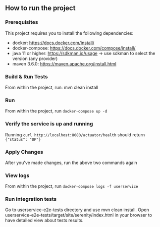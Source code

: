 ## How to run the project

### Prerequisites

This project requires you to install the following dependencies:

- docker: https://docs.docker.com/install/
- docker-compose: https://docs.docker.com/compose/install/
- java 11 or higher: https://sdkman.io/usage -> use sdkman to select the version (any provider)
- maven 3.6.0: https://maven.apache.org/install.html

### Build & Run Tests

From within the project, run: mvn clean install

### Run

From within the project, run `docker-compose up -d`

### Verify the service is up and running

Running `curl http://localhost:8080/actuator/health` should return `{"status": "UP"}`

### Apply Changes

After you've made changes, run the above two commands again

### View logs

From within the project, run `docker-compose logs -f userservice`

### Run integration tests

Go to userservice-e2e-tests directory and use mvn clean install.
Open userservice-e2e-tests/target/site/serenity/index.html in your browser to have detailed view about tests results.
